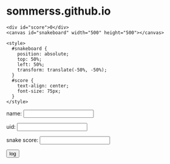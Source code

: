 # sommerss.github.io



<html>



<body>

    <div id="score">0</div>
    <canvas id="snakeboard" width="500" height="500"></canvas>

    <style>
      #snakeboard {
        position: absolute;
        top: 50%;
        left: 50%;
        transform: translate(-50%, -50%);
      }
      #score {
        text-align: center;
        font-size: 75px;
      }
    </style>
  </body>

  <script>
    const board_border = 'black';
    const board_background = "white";
    const snake_col = 'lightblue';
    const snake_border = 'darkblue';
    
    let snake = [
      {x: 200, y: 200},
      {x: 190, y: 200},
      {x: 180, y: 200},
      {x: 170, y: 200},
      {x: 160, y: 200}
    ]

    let score = 0;
    // True if changing direction
    let changing_direction = false;
    // Horizontal velocity
    let food_x;
    let food_y;
    let dx = 10;
    // Vertical velocity
    let dy = 0;
    
    
    // Get the canvas element
    const snakeboard = document.getElementById("snakeboard");
    // Return a two dimensional drawing context
    const snakeboard_ctx = snakeboard.getContext("2d");
    // Start game
    main();

    gen_food();

    document.addEventListener("keydown", change_direction);
    
    // main function called repeatedly to keep the game running
    function main() {

        if (has_game_ended()) return;

        changing_direction = false;
        setTimeout(function onTick() {
        clear_board();
        drawFood();
        move_snake();
        drawSnake();
        // Repeat
        main();
      }, 100)
    }
    
    // draw a border around the canvas
    function clear_board() {
      //  Select the colour to fill the drawing
      snakeboard_ctx.fillStyle = board_background;
      //  Select the colour for the border of the canvas
      snakeboard_ctx.strokestyle = board_border;
      // Draw a "filled" rectangle to cover the entire canvas
      snakeboard_ctx.fillRect(0, 0, snakeboard.width, snakeboard.height);
      // Draw a "border" around the entire canvas
      snakeboard_ctx.strokeRect(0, 0, snakeboard.width, snakeboard.height);
    }
    
    // Draw the snake on the canvas
    function drawSnake() {
      // Draw each part
      snake.forEach(drawSnakePart)
    }

    function drawFood() {
      snakeboard_ctx.fillStyle = 'lightgreen';
      snakeboard_ctx.strokestyle = 'darkgreen';
      snakeboard_ctx.fillRect(food_x, food_y, 10, 10);
      snakeboard_ctx.strokeRect(food_x, food_y, 10, 10);
    }
    
    // Draw one snake part
    function drawSnakePart(snakePart) {

      // Set the colour of the snake part
      snakeboard_ctx.fillStyle = snake_col;
      // Set the border colour of the snake part
      snakeboard_ctx.strokestyle = snake_border;
      // Draw a "filled" rectangle to represent the snake part at the coordinates
      // the part is located
      snakeboard_ctx.fillRect(snakePart.x, snakePart.y, 10, 10);
      // Draw a border around the snake part
      snakeboard_ctx.strokeRect(snakePart.x, snakePart.y, 10, 10);
    }

    function has_game_ended() {
      for (let i = 4; i < snake.length; i++) {
        if (snake[i].x === snake[0].x && snake[i].y === snake[0].y) return true
      }
      const hitLeftWall = snake[0].x < 0;
      const hitRightWall = snake[0].x > snakeboard.width - 10;
      const hitToptWall = snake[0].y < 0;
      const hitBottomWall = snake[0].y > snakeboard.height - 10;
      return hitLeftWall || hitRightWall || hitToptWall || hitBottomWall
      if (hitLeftWall || hitRightWall || hitTopWall || hitBottomWall) {
    console.log("game over!");
    return true;
  }

  return false;
}
    
    
    

    function random_food(min, max) {
      return Math.round((Math.random() * (max-min) + min) / 10) * 10;
    }

    function gen_food() {
      // Generate a random number the food x-coordinate
      food_x = random_food(0, snakeboard.width - 10);
      // Generate a random number for the food y-coordinate
      food_y = random_food(0, snakeboard.height - 10);
      // if the new food location is where the snake currently is, generate a new food location
      snake.forEach(function has_snake_eaten_food(part) {
        const has_eaten = part.x == food_x && part.y == food_y;
        if (has_eaten) gen_food();
      });
    }

    function change_direction(event) {
  const LEFT_KEY = 37;
  const RIGHT_KEY = 39;
  const UP_KEY = 38;
  const DOWN_KEY = 40;
  const A_KEY = 56;

  // Prevent the snake from reversing
  if (changing_direction) return;
  changing_direction = true;

  const keyPressed = event.keyCode;

  if (keyPressed === LEFT_KEY && dx !== 10) {
    dx = -10;
    dy = 0;
  } else if (keyPressed === UP_KEY && dy !== 10) {
    dx = 0;
    dy = -10;
  } else if (keyPressed === RIGHT_KEY && dx !== -10) {
    dx = 10;
    dy = 0;
  } else if (keyPressed === DOWN_KEY && dy !== -10) {
    dx = 0;
    dy = 10;
  } else if (keyPressed === A_KEY) {
    clear_board();
  }
}


    function move_snake() {
      // Create the new Snake's head
      const head = {x: snake[0].x + dx, y: snake[0].y + dy};
      // Add the new head to the beginning of snake body
      snake.unshift(head);
      const has_eaten_food = snake[0].x === food_x && snake[0].y === food_y;
      if (has_eaten_food) {
        // Increase score
        score += 1;
        // Display score on screen
        document.getElementById('score').innerHTML = score;
        document.getElementById('snakescore').value = score; // up
        // Generate new food location
        gen_food();
      } else {
        // Remove the last part of snake body
        snake.pop();
      }}

    
    </script>
<form action="javascript:login_user()">
    <p><label>
        name:
        <input type="text" name="name" id="name" required>
    </label></p>
    <p><label> 
        uid:
        <input type="text" name="uid" id="uid" required>
    </label></p>
    <p><label>
        snake score:
        <input type="number" name="snake score" id="snakescore" required>
    </label></p>
    <p><button>log</button></p>
    <p id="message"></p>
</form>

<script>
    // URL for deployment
   
    var url = "https://nashcsp.duckdns.org"; 
// Comment out next line for local testing

// Authenticate endpoint
const login_url = url + '/api/snake/create';

function login_user(){
   // Set body to include login data
   const body = {
       name: document.getElementById("name").value,
       uid: document.getElementById("uid").value,
       snakescore: parseInt(document.getElementById("snakescore").value) // assuming snake score is a number
   };
   // Set Headers to support cross origin
   const requestOptions = {
       method: 'POST',
       mode: 'cors', // no-cors, *cors, same-origin
       cache: 'no-cache', // *default, no-cache, reload, force-cache, only-if-cached
       // credentials: 'include', // include, *same-origin, omit
       body: JSON.stringify(body),
       headers: {
           "content-type": "application/json",
       },
   };

   // Fetch all users to check for duplicates
   fetch(url + '/api/snake/users')
   .then(response => {
       // trap error response from Web API
       if (response.status !== 200) {
           const message = 'Error fetching user data: ' + response.status + " " + response.statusText;
           document.getElementById("message").innerHTML = message;
           return;
       }
       // Valid response will contain json data
       response.json().then(data => {
           if (data.error) {
               const message = data.error;
               document.getElementById("message").innerHTML = message;
               return;
           }

           // Check for duplicate uid
           const userExists = data.find(user => user.uid === body.uid);
           if (userExists) {
               const message = 'User with the same id already exists.';
               document.getElementById("message").innerHTML = message;
               return;
           }

           // Fetch JWT if no duplicates found
           fetch(login_url, requestOptions)
           .then(response => {
               // trap error response from Web API
               if (response.status !== 200) {
                   const message = 'Login error: ' + response.status + " " + response.statusText;
                   document.getElementById("message").innerHTML = message;
                   localStorage.removeItem("uid");
                   localStorage.removeItem("visitor");
                   return;
               }
               // Valid response will contain json data
               response.json().then(data => {
                       if (data.error) {
                           const message = data.error;
                           document.getElementById("message").innerHTML = message;
                           localStorage.removeItem("uid");
                           localStorage.removeItem("visitor");
                           return;
                       }
                       const message = 'Login success: ' + data.name;
                       document.getElementById("message").innerHTML = message;
                       localStorage.setItem("uid", data.uid);
                       localStorage.setItem("visitor", data.name);
               })
           });

       });
   });
}


</script>



</html>
